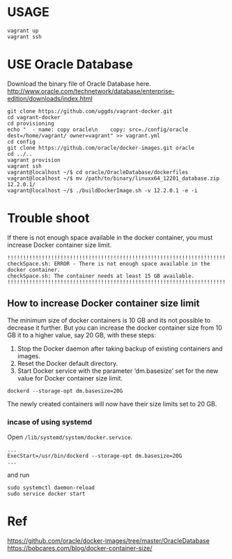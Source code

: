 # USAGE

```
vagrant up
vagrant ssh
```

# USE Oracle Database

Download the binary file of Oracle Database here.  
http://www.oracle.com/technetwork/database/enterprise-edition/downloads/index.html

```
git clone https://github.com/uggds/vagrant-docker.git
cd vagrant-docker
cd provisioning
echo "  - name: copy oracle\n    copy: src=./config/oracle dest=/home/vagrant/ owner=vagrant" >> vagrant.yml
cd config
git clone https://github.com/oracle/docker-images.git oracle
cd ../..
vagrant provision
vagrant ssh
vagrant@localhost ~/$ cd oracle/OracleDatabase/dockerfiles
vagrant@localhost ~/$ mv /path/to/binary/linuxx64_12201_database.zip 12.2.0.1/
vagrant@localhost ~/$ ./buildDockerImage.sh -v 12.2.0.1 -e -i
```

# Trouble shoot

If there is not enough space available in the docker container, you must increase Docker container size limit.

```
!!!!!!!!!!!!!!!!!!!!!!!!!!!!!!!!!!!!!!!!!!!!!!!!!!!!!!!!!!!!!!!!!!!!!!!!!!!!!!!!!!!!!!!!!!!!!!!!
checkSpace.sh: ERROR - There is not enough space available in the docker container.
checkSpace.sh: The container needs at least 15 GB available.
!!!!!!!!!!!!!!!!!!!!!!!!!!!!!!!!!!!!!!!!!!!!!!!!!!!!!!!!!!!!!!!!!!!!!!!!!!!!!!!!!!!!!!!!!!!!!!!!
```

## How to increase Docker container size limit
The minimum size of docker containers is 10 GB and its not possible to decrease it further. But you can increase the docker container size from 10 GB it to a higher value, say 20 GB, with these steps:
1. Stop the Docker daemon after taking backup of existing containers and images.
2. Reset the Docker default directory.
3. Start Docker service with the parameter ‘dm.basesize’ set for the new value for Docker container size limit.

```
dockerd --storage-opt dm.basesize=20G
```
The newly created containers will now have their size limits set to 20 GB.

### incase of using systemd
Open `/lib/systemd/system/docker.service`.
```
...
ExecStart=/usr/bin/dockerd --storage-opt dm.basesize=20G
...
```
and run
```
sudo systemctl daemon-reload
sudo service docker start
```

# Ref
https://github.com/oracle/docker-images/tree/master/OracleDatabase
https://bobcares.com/blog/docker-container-size/
